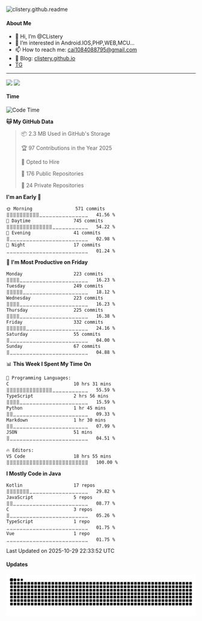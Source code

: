 <!---
CListery/CListery is a ✨ special ✨ repository because its `README.md` (this file) appears on your GitHub profile.
You can click the Preview link to take a look at your changes.
--->

<!-- ![clistery.github.readme](https://count.getloli.com/get/@clistery.github.readme?theme=rule34) -->

![clistery.github.readme](https://count.getloli.com/get/@clistery.github.readme?theme=rule34)

#### About Me

- 👋 Hi, I’m @CListery
- 👀 I’m interested in Android.IOS,PHP,WEB,MCU...
- 📫 How to reach me: <cai1084088795@gmail.com>
- 📖 Blog: [clistery.github.io](https://clistery.github.io/)
- [TG](https://t.me/clistery)

---

<div>
  <picture>
    <source
      srcset="https://github-readme-stats-nine-mu-70.vercel.app/api?username=CListery&count_private=true&theme=synthwave&show_icons=true&border_radius=1&hide_border=true&exclude_repo=clistery.github.io"
      media="(prefers-color-scheme: dark)"
    />
    <source
      srcset="https://github-readme-stats-nine-mu-70.vercel.app/api?username=CListery&count_private=true&show_icons=true&border_radius=1&hide_border=true&exclude_repo=clistery.github.io"
      media="(prefers-color-scheme: light), (prefers-color-scheme: no-preference)"
    />
    <img height=170 align="center" src="https://github-readme-stats-nine-mu-70.vercel.app/api?username=CListery&count_private=true&theme=synthwave&show_icons=true&border_radius=1&hide_border=true&exclude_repo=clistery.github.io" />
  </picture>
  <picture>
    <source
      srcset="https://github-readme-stats-nine-mu-70.vercel.app/api/top-langs/?username=CListery&theme=synthwave&langs_count=10&layout=compact&border_radius=1&hide_border=true&exclude_repo=clistery.github.io&hide_title=true&card_width=310"
      media="(prefers-color-scheme: dark)"
    />
    <source
      srcset="https://github-readme-stats-nine-mu-70.vercel.app/api/top-langs/?username=CListery&langs_count=10&layout=compact&border_radius=1&hide_border=true&exclude_repo=clistery.github.io&hide_title=true&card_width=310"
      media="(prefers-color-scheme: light), (prefers-color-scheme: no-preference)"
    />
    <img height=170 align="center" src="https://github-readme-stats-nine-mu-70.vercel.app/api/top-langs/?username=CListery&theme=synthwave&langs_count=10&layout=compact&border_radius=1&hide_border=true&exclude_repo=clistery.github.io&hide_title=true&card_width=310" />
  </picture>
</div>

#### Time

<!--START_SECTION:waka_time-->
![Code Time](http://img.shields.io/badge/Code%20Time-45%20hrs%2033%20mins-blue)

**🐱 My GitHub Data** 

> 📦 2.3 MB Used in GitHub's Storage 
 > 
> 🏆 97 Contributions in the Year 2025
 > 
> 💼 Opted to Hire
 > 
> 📜 176 Public Repositories 
 > 
> 🔑 24 Private Repositories 
 > 
**I'm an Early 🐤** 

```text
🌞 Morning                571 commits         ⣿⣿⣿⣿⣿⣿⣿⣿⣿⣿⣀⣀⣀⣀⣀⣀⣀⣀⣀⣀⣀⣀⣀⣀⣀   41.56 % 
🌆 Daytime                745 commits         ⣿⣿⣿⣿⣿⣿⣿⣿⣿⣿⣿⣿⣿⣿⣀⣀⣀⣀⣀⣀⣀⣀⣀⣀⣀   54.22 % 
🌃 Evening                41 commits          ⣿⣀⣀⣀⣀⣀⣀⣀⣀⣀⣀⣀⣀⣀⣀⣀⣀⣀⣀⣀⣀⣀⣀⣀⣀   02.98 % 
🌙 Night                  17 commits          ⣀⣀⣀⣀⣀⣀⣀⣀⣀⣀⣀⣀⣀⣀⣀⣀⣀⣀⣀⣀⣀⣀⣀⣀⣀   01.24 % 
```
📅 **I'm Most Productive on Friday** 

```text
Monday                   223 commits         ⣿⣿⣿⣿⣀⣀⣀⣀⣀⣀⣀⣀⣀⣀⣀⣀⣀⣀⣀⣀⣀⣀⣀⣀⣀   16.23 % 
Tuesday                  249 commits         ⣿⣿⣿⣿⣿⣀⣀⣀⣀⣀⣀⣀⣀⣀⣀⣀⣀⣀⣀⣀⣀⣀⣀⣀⣀   18.12 % 
Wednesday                223 commits         ⣿⣿⣿⣿⣀⣀⣀⣀⣀⣀⣀⣀⣀⣀⣀⣀⣀⣀⣀⣀⣀⣀⣀⣀⣀   16.23 % 
Thursday                 225 commits         ⣿⣿⣿⣿⣀⣀⣀⣀⣀⣀⣀⣀⣀⣀⣀⣀⣀⣀⣀⣀⣀⣀⣀⣀⣀   16.38 % 
Friday                   332 commits         ⣿⣿⣿⣿⣿⣿⣀⣀⣀⣀⣀⣀⣀⣀⣀⣀⣀⣀⣀⣀⣀⣀⣀⣀⣀   24.16 % 
Saturday                 55 commits          ⣿⣀⣀⣀⣀⣀⣀⣀⣀⣀⣀⣀⣀⣀⣀⣀⣀⣀⣀⣀⣀⣀⣀⣀⣀   04.00 % 
Sunday                   67 commits          ⣿⣀⣀⣀⣀⣀⣀⣀⣀⣀⣀⣀⣀⣀⣀⣀⣀⣀⣀⣀⣀⣀⣀⣀⣀   04.88 % 
```


📊 **This Week I Spent My Time On** 

```text
💬 Programming Languages: 
C                        10 hrs 31 mins      ⣿⣿⣿⣿⣿⣿⣿⣿⣿⣿⣿⣿⣿⣿⣀⣀⣀⣀⣀⣀⣀⣀⣀⣀⣀   55.59 % 
TypeScript               2 hrs 56 mins       ⣿⣿⣿⣿⣀⣀⣀⣀⣀⣀⣀⣀⣀⣀⣀⣀⣀⣀⣀⣀⣀⣀⣀⣀⣀   15.59 % 
Python                   1 hr 45 mins        ⣿⣿⣀⣀⣀⣀⣀⣀⣀⣀⣀⣀⣀⣀⣀⣀⣀⣀⣀⣀⣀⣀⣀⣀⣀   09.33 % 
Markdown                 1 hr 30 mins        ⣿⣿⣀⣀⣀⣀⣀⣀⣀⣀⣀⣀⣀⣀⣀⣀⣀⣀⣀⣀⣀⣀⣀⣀⣀   07.99 % 
JSON                     51 mins             ⣿⣀⣀⣀⣀⣀⣀⣀⣀⣀⣀⣀⣀⣀⣀⣀⣀⣀⣀⣀⣀⣀⣀⣀⣀   04.51 % 

🔥 Editors: 
VS Code                  18 hrs 55 mins      ⣿⣿⣿⣿⣿⣿⣿⣿⣿⣿⣿⣿⣿⣿⣿⣿⣿⣿⣿⣿⣿⣿⣿⣿⣿   100.00 % 
```

**I Mostly Code in Java** 

```text
Kotlin                   17 repos            ⣿⣿⣿⣿⣿⣿⣿⣀⣀⣀⣀⣀⣀⣀⣀⣀⣀⣀⣀⣀⣀⣀⣀⣀⣀   29.82 % 
JavaScript               5 repos             ⣿⣿⣀⣀⣀⣀⣀⣀⣀⣀⣀⣀⣀⣀⣀⣀⣀⣀⣀⣀⣀⣀⣀⣀⣀   08.77 % 
C                        3 repos             ⣿⣀⣀⣀⣀⣀⣀⣀⣀⣀⣀⣀⣀⣀⣀⣀⣀⣀⣀⣀⣀⣀⣀⣀⣀   05.26 % 
TypeScript               1 repo              ⣀⣀⣀⣀⣀⣀⣀⣀⣀⣀⣀⣀⣀⣀⣀⣀⣀⣀⣀⣀⣀⣀⣀⣀⣀   01.75 % 
Vue                      1 repo              ⣀⣀⣀⣀⣀⣀⣀⣀⣀⣀⣀⣀⣀⣀⣀⣀⣀⣀⣀⣀⣀⣀⣀⣀⣀   01.75 % 
```




 Last Updated on 2025-10-29 22:33:52 UTC
<!--END_SECTION:waka_time-->

#### Updates

<picture>
  <source media="(prefers-color-scheme: dark)" srcset="https://raw.githubusercontent.com/CListery/CListery/snake-gen/github-snake-dark.svg" />
  <source media="(prefers-color-scheme: light)" srcset="https://raw.githubusercontent.com/CListery/CListery/snake-gen/github-snake.svg" />
  <img alt="github contribution grid snake animation" src="https://raw.githubusercontent.com/CListery/CListery/snake-gen/github-snake-dark.svg" />
</picture>
